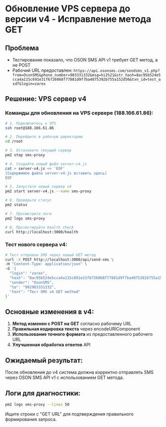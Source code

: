 # Обновление VPS сервера до версии v4 - Исправление метода GET

## Проблема
- Тестирование показало, что OSON SMS API v1 требует GET метод, а не POST
- Рабочий URL предоставлен: `https://api.osonsms.com/sendsms_v1.php?from=OsonSMS&phone_number=903331332&msg=hi2%21&str_hash=8ac95b524e5cca4a115c691e31f6726068f77881d9f7ba4075392b755a152d56&txn_id=test_asdf&login=zarex`

## Решение: VPS сервер v4

### Команды для обновления на VPS сервере (188.166.61.86):

```bash
# 1. Подключитесь к VPS
ssh root@188.166.61.86

# 2. Перейдите в рабочую директорию
cd /root

# 3. Остановите текущий сервер
pm2 stop sms-proxy

# 4. Создайте новый файл server-v4.js
cat > server-v4.js << 'EOF'
[Содержимое файла server-v4.js вставить здесь]
EOF

# 5. Запустите новый сервер v4
pm2 start server-v4.js --name sms-proxy

# 6. Проверьте статус
pm2 status

# 7. Просмотрите логи
pm2 logs sms-proxy

# 8. Протестируйте health check
curl http://localhost:3000/health
```

### Тест нового сервера v4:

```bash
# Тест отправки SMS через новый GET метод
curl -X POST http://localhost:3000/api/send-sms \
-H "Content-Type: application/json" \
-d '{
  "login": "zarex",
  "hash": "8ac95b524e5cca4a115c691e31f6726068f77881d9f7ba4075392b755a152d56",
  "sender": "OsonSMS",
  "to": "992903331332",
  "text": "Тест SMS v4 GET method"
}'
```

## Основные изменения в v4:

1. **Метод изменен с POST на GET** согласно рабочему URL
2. **Правильная кодировка текста** через encodeURIComponent
3. **Использование точного формата** из предоставленного рабочего URL
4. **Улучшенная обработка ответов** API

## Ожидаемый результат:
После обновления до v4 система должна корректно отправлять SMS через OSON SMS API v1 с использованием GET метода.

## Логи для диагностики:
```bash
pm2 logs sms-proxy --lines 50
```

Ищите строки с "GET URL" для подтверждения правильного формирования запроса.